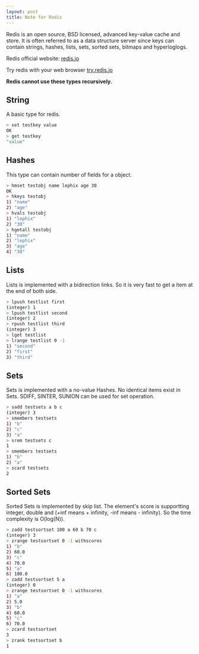 ```yaml
---
layout: post
title: Note for Redis
---
```


Redis is an open source, BSD licensed, advanced key-value cache and store. It is often referred to as a data structure server since keys can contain strings, hashes, lists, sets, sorted sets, bitmaps and hyperloglogs.



Redis official website: [redis.io](http://www.redis.io)

Try redis with your web browser [try.redis.io](http://try.redis.io)

**Redis cannot use these types recursively.**

## String

A basic type for redis. 

```bash
> set testkey value
OK
> get testkey
"value"
```

## Hashes

This type can contain number of fields for a object. 

```bash
> hmset testobj name lephix age 30
OK
> hkeys testobj
1) "name"
2) "age"
> hvals testobj
1) "lephix"
2) "30"
> hgetall testobj
1) "name"
2) "lephix"
3) "age"
4) "30"
```

## Lists

Lists is implemented with a bidirection links. So it is very fast to get a item at the end of both side. 

```bash
> lpush testlist first
(integer) 1
> lpush testlist second
(integer) 2
> rpush testlist third
(integer) 3
> lget testlist
> lrange testlist 0 -1
1) "second"
2) "first"
3) "third"
```

## Sets

Sets is implemented with a no-value Hashes. No identical items exist in Sets. SDIFF, SINTER, SUNION can be used for set operation.

```bash
> sadd testsets a b c
(integer) 3
> smembers testsets
1) "b"
2) "c"
3) "a"
> srem testsets c
1
> smembers testsets
1) "b"
2) "a"
> scard testsets
2
```

## Sorted Sets

Sorted Sets is implemented by skip list. The element's score is supportting integer, double and (+inf means + infinity, -inf means - infinity). So the time complexity is O(log(N)).

```bash
> zadd testsortset 100 a 60 b 70 c
(integer) 3
> zrange testsortset 0 -1 withscores
1) "b"
2) 60.0
3) "c"
4) 70.0
5) "a"
6) 100.0
> zadd testsortset 5 a
(integer) 0
> zrange testsortset 0 -1 withscores
1) "a"
2) 5.0
3) "b"
4) 60.0
5) "c"
6) 70.0
> zcard testsortset
3
> zrank testsortset b
1
```

